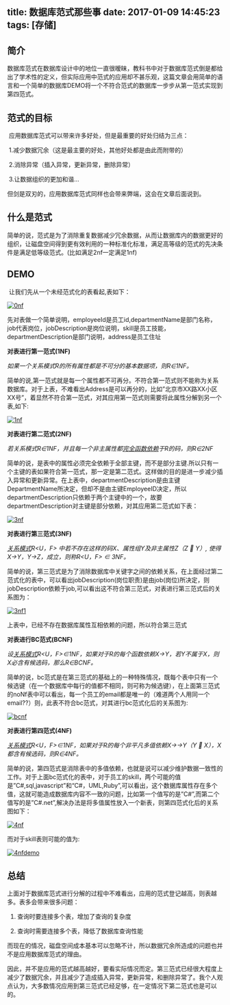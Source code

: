 title: 数据库范式那些事
date: 2017-01-09 14:45:23
tags: [存储]
---
## **简介**

​      数据库范式在数据库设计中的地位一直很暧昧，教科书中对于数据库范式倒是都给出了学术性的定义，但实际应用中范式的应用却不甚乐观，这篇文章会用简单的语言和一个简单的数据库DEMO将一个不符合范式的数据库一步步从第一范式实现到第四范式。


## **范式的目标**

​      应用数据库范式可以带来许多好处，但是最重要的好处归结为三点：

​      1.减少数据冗余（这是最主要的好处，其他好处都是由此而附带的）

​      2.消除异常（插入异常，更新异常，删除异常）

​      3.让数据组织的更加和谐…

​       但剑是双刃的，应用数据库范式同样也会带来弊端，这会在文章后面说到。

 

## **什么是范式**

​      简单的说，范式是为了消除重复数据减少冗余数据，从而让数据库内的数据更好的组织，让磁盘空间得到更有效利用的一种标准化标准，满足高等级的范式的先决条件是满足低等级范式。(比如满足2nf一定满足1nf)


## **DEMO**

​      让我们先从一个未经范式化的表看起,表如下：

[![0nf](https://images.cnblogs.com/cnblogs_com/CareySon/WindowsLiveWriter/ebfdc5eb7fff_14F19/0nf_thumb.png)](http://images.cnblogs.com/cnblogs_com/CareySon/WindowsLiveWriter/ebfdc5eb7fff_14F19/0nf_2.png)

先对表做一个简单说明，employeeId是员工id,departmentName是部门名称，job代表岗位，jobDescription是岗位说明，skill是员工技能，departmentDescription是部门说明，address是员工住址

**对表进行第一范式(1NF)**

​    *如果一个关系模式R的所有属性都是不可分的基本数据项，则R∈1NF。*

​    简单的说,第一范式就是每一个属性都不可再分。不符合第一范式则不能称为关系数据库。对于上表，不难看出Address是可以再分的，比如”北京市XX路XX小区XX号”，着显然不符合第一范式，对其应用第一范式则需要将此属性分解到另一个表,如下:

[![1nf](https://images.cnblogs.com/cnblogs_com/CareySon/WindowsLiveWriter/ebfdc5eb7fff_14F19/1nf_thumb.png)](http://images.cnblogs.com/cnblogs_com/CareySon/WindowsLiveWriter/ebfdc5eb7fff_14F19/1nf_2.png)

**对表进行第二范式(2NF)**

*若关系模式R∈1NF，并且每一个非主属性都*[*完全函数依赖*](http://baike.baidu.com/view/228997.htm)*于R的码，则R∈2NF*

简单的说，是表中的属性必须完全依赖于全部主键，而不是部分主键.所以只有一个主键的表如果符合第一范式，那一定是第二范式。这样做的目的是进一步减少插入异常和更新异常。在上表中，departmentDescription是由主键DepartmentName所决定，但却不是由主键EmployeeID决定，所以departmentDescription只依赖于两个主键中的一个，故要departmentDescription对主键是部分依赖，对其应用第二范式如下表：

[![3nf](https://images.cnblogs.com/cnblogs_com/CareySon/WindowsLiveWriter/ebfdc5eb7fff_14F19/3nf_thumb.png)](http://images.cnblogs.com/cnblogs_com/CareySon/WindowsLiveWriter/ebfdc5eb7fff_14F19/3nf_2.png)

**对表进行第三范式(3NF)**

[*关系模式*](http://baike.baidu.com/view/68347.htm)*R<U，F> 中若不存在这样的码X、属性组Y及非主属性Z（Z  Y）, 使得X→Y，Y→Z，成立，则称R<U，F> ∈ 3NF。*

简单的说，第三范式是为了消除数据库中关键字之间的依赖关系，在上面经过第二范式化的表中，可以看出jobDescription(岗位职责)是由job(岗位)所决定，则jobDescription依赖于job,可以看出这不符合第三范式，对表进行第三范式后的关系图为：

[![3nf1](https://images.cnblogs.com/cnblogs_com/CareySon/WindowsLiveWriter/ebfdc5eb7fff_14F19/3nf1_thumb.png)](http://images.cnblogs.com/cnblogs_com/CareySon/WindowsLiveWriter/ebfdc5eb7fff_14F19/3nf1_2.png)

上表中，已经不存在数据库属性互相依赖的问题，所以符合第三范式

 

**对表进行BC范式(BCNF)**

*设*[*关系模式*](http://baike.baidu.com/view/68347.htm)*R<U，F>∈1NF，如果对于R的每个函数依赖X→Y，若Y不属于X，则X必含有候选码，那么R∈BCNF。*

简单的说，bc范式是在第三范式的基础上的一种特殊情况，既每个表中只有一个候选键（在一个数据库中每行的值都不相同，则可称为候选键），在上面第三范式的noNf表中可以看出，每一个员工的email都是唯一的（难道两个人用同一个email??）则，此表不符合bc范式，对其进行bc范式化后的关系图为:

[![bcnf](https://images.cnblogs.com/cnblogs_com/CareySon/WindowsLiveWriter/ebfdc5eb7fff_14F19/bcnf_thumb.png)](http://images.cnblogs.com/cnblogs_com/CareySon/WindowsLiveWriter/ebfdc5eb7fff_14F19/bcnf_2.png)

**对表进行第四范式(4NF)**

[*关系模式*](http://baike.baidu.com/view/68347.htm)*R<U，F>∈1NF，如果对于R的每个非平凡多值依赖X→→Y（Y  X），X都含有候选码，则R∈4NF。*

简单的说，第四范式是消除表中的多值依赖，也就是说可以减少维护数据一致性的工作。对于上面bc范式化的表中，对于员工的skill，两个可能的值是”C#,sql,javascript”和“C#，UML,Ruby”,可以看出，这个数据库属性存在多个值，这就可能造成数据库内容不一致的问题，比如第一个值写的是”C#”,而第二个值写的是”C#.net”,解决办法是将多值属性放入一个新表，则第四范式化后的关系图如下：

[![4nf](https://images.cnblogs.com/cnblogs_com/CareySon/WindowsLiveWriter/ebfdc5eb7fff_14F19/4nf_thumb.png)](http://images.cnblogs.com/cnblogs_com/CareySon/WindowsLiveWriter/ebfdc5eb7fff_14F19/4nf_2.png)

而对于skill表则可能的值为:

[![4nfdemo](https://images.cnblogs.com/cnblogs_com/CareySon/WindowsLiveWriter/ebfdc5eb7fff_14F19/4nfdemo_thumb.png)](http://images.cnblogs.com/cnblogs_com/CareySon/WindowsLiveWriter/ebfdc5eb7fff_14F19/4nfdemo_2.png)

 

## **总结**

​     上面对于数据库范式进行分解的过程中不难看出，应用的范式登记越高，则表越多。表多会带来很多问题：

1. 查询时要连接多个表，增加了查询的复杂度

2. 查询时需要连接多个表，降低了数据库查询性能

而现在的情况，磁盘空间成本基本可以忽略不计，所以数据冗余所造成的问题也并不是应用数据库范式的理由。

因此，并不是应用的范式越高越好，要看实际情况而定。第三范式已经很大程度上减少了数据冗余，并且减少了造成插入异常，更新异常，和删除异常了。我个人观点认为，大多数情况应用到第三范式已经足够，在一定情况下第二范式也是可以的。
